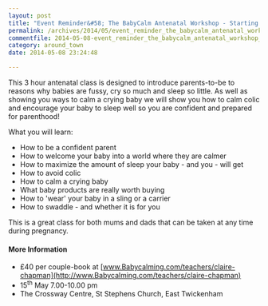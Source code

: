 ```yaml
---
layout: post
title: "Event Reminder&#58; The BabyCalm Antenatal Workshop - Starting 15 May 2014"
permalink: /archives/2014/05/event_reminder_the_babycalm_antenatal_workshop_sta.html
commentfile: 2014-05-08-event_reminder_the_babycalm_antenatal_workshop_sta
category: around_town
date: 2014-05-08 23:24:48

---
```


This 3 hour antenatal class is designed to introduce parents-to-be to reasons why babies are fussy, cry so much and sleep so little. As well as showing you ways to calm a crying baby we will show you how to calm colic and encourage your baby to sleep well so you are confident and prepared for parenthood!

What you will learn:

-   How to be a confident parent
-   How to welcome your baby into a world where they are calmer
-   How to maximize the amount of sleep your baby - and you - will get
-   How to avoid colic
-   How to calm a crying baby
-   What baby products are really worth buying
-   How to 'wear' your baby in a sling or a carrier
-   How to swaddle - and whether it is for you

This is a great class for both mums and dads that can be taken at any time during pregnancy.

#### More Information

-   £40 per couple-book at [www.Babycalming.com/teachers/claire-chapman](http://www.Babycalming.com/teachers/claire-chapman)
-   15<sup>th</sup> May 7.00-10.00 pm
-   The Crossway Centre, St Stephens Church, East Twickenham

